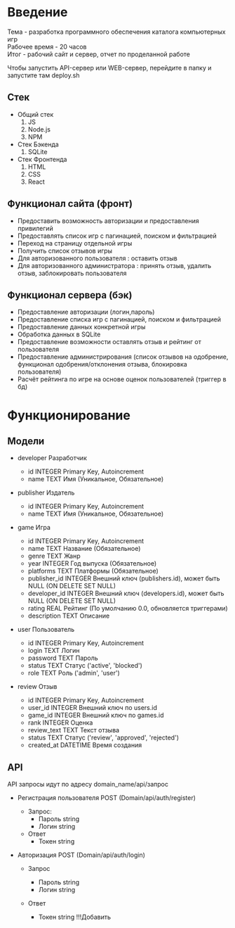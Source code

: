 # Введение
Тема - разработка программного  обеспечения каталога компьютерных игр<br/>
Рабочее время - 20 часов<br/>
Итог - рабочий сайт и сервер, отчет по проделанной работе

Чтобы запустить API-сервер или WEB-сервер, перейдите в папку и запустите там deploy.sh

## Стек
- Общий стек
	1. JS
	2. Node.js
	3. NPM
- Стек Бэкенда
	1. SQLite
- Стек Фронтенда
	1. HTML
	2. СSS
	3. React



## Функционал сайта (фронт)
- Предоставить возможность авторизации и предоставления привилегий 
- Предоставлять список игр с пагинацией, поиском и фильтрацией
- Переход на страницу отдельной игры
- Получить список отзывов игры
- Для авторизованного пользователя : оставить отзыв
- Для авторизованного администратора : принять отзыв, удалить отзыв, заблокировать пользователя
## Функционал сервера (бэк)
- Предоставление авторизации (логин,пароль)
- Предоставление списка игр с пагинацией, поиском и фильтрацией
- Предоставление данных конкретной игры
- Обработка данных в SQLite
- Предоставление возможности оставлять отзыв и рейтинг от пользователя
- Предоставление администрирования (список отзывов на одобрение, функционал одобрения/отклонения отзыва, блокировка пользователя)
- Расчёт рейтинга по игре на основе оценок пользователей (триггер в бд)

# Функционирование
## Модели
- developer Разработчик 
    - id INTEGER Primary Key, Autoincrement
    - name TEXT Имя (Уникальное, Обязательное)

- publisher Издатель 
    - id INTEGER Primary Key, Autoincrement
    - name TEXT Имя (Уникальное, Обязательное)

- game Игра
    - id INTEGER Primary Key, Autoincrement
    - name TEXT Название (Обязательное)
    - genre TEXT Жанр
    - year INTEGER Год выпуска (Обязательное)
    - platforms TEXT Платформы (Обязательное)
    - publisher_id INTEGER Внешний ключ (publishers.id), может быть NULL (ON DELETE SET NULL)
    - developer_id INTEGER Внешний ключ (developers.id), может быть NULL (ON DELETE SET NULL)
    - rating REAL Рейтинг (По умолчанию 0.0, обновляется триггерами)
    - description TEXT Описание

- user Пользователь 
    - id INTEGER Primary Key, Autoincrement
    - login TEXT Логин 
    - password TEXT Пароль 
    - status TEXT Статус ('active', 'blocked')
    - role TEXT Роль ('admin', 'user')

- review Отзыв 
    - id INTEGER Primary Key, Autoincrement
    - user_id INTEGER Внешний ключ по users.id
    - game_id INTEGER Внешний ключ по games.id
    - rank INTEGER Оценка 
    - review_text TEXT Текст отзыва
    - status TEXT Статус ('review', 'approved', 'rejected')
    - created_at DATETIME Время создания 
## API
API запросы идут по адресу domain_name/api/запрос
- Регистрация пользователя POST (Domain/api/auth/register) 
  - Запрос:
    - Пароль string
    - Логин string
  - Ответ
    - Токен string

- Авторизация POST (Domain/api/auth/login)
  - Запрос
    - Пароль string
    - Логин string

  - Ответ
    - Токен string
!!!Добавить

